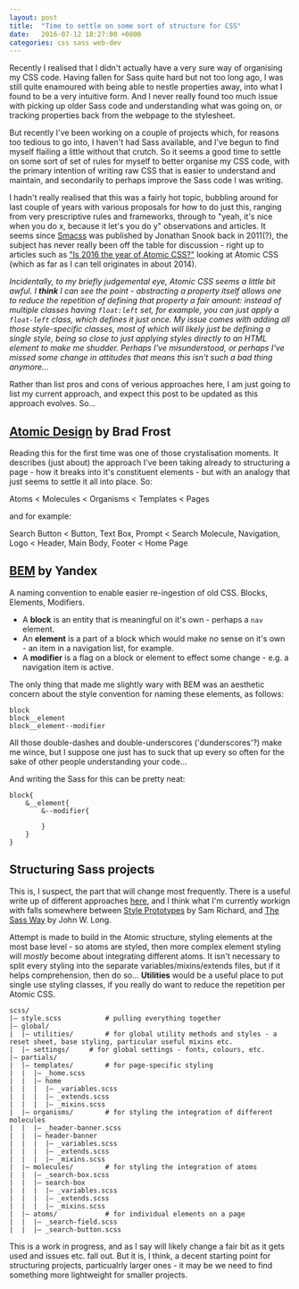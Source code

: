 ```yaml
---
layout: post
title:  "Time to settle on some sort of structure for CSS"
date:   2016-07-12 18:27:00 +0800
categories: css sass web-dev
---
```


Recently I realised that I didn't actually have a very sure way of organising my CSS code. Having fallen for Sass quite hard     but not too long ago, I was still quite enamoured with being able to nestle properties away, into what I found to be a very intuitive form. And I never really found too much issue with picking up older Sass code and understanding what was going on, or tracking properties back from the webpage to the stylesheet. 

But recently I've been working on a couple of projects which, for reasons too tedious to go into, I haven't had Sass available, and I've begun to find myself flailing a little without that crutch. So it seems a good time to settle on some sort of set of rules for myself to better organise my CSS code, with the primary intention of writing raw CSS that is easier to understand and maintain, and secondarily to perhaps improve the Sass code I was writing.

I hadn't really realised that this was a fairly hot topic, bubbling around for last couple of years with various proposals for how to do just this, ranging from very prescriptive rules and frameworks, through to "yeah, it's nice when you do x, because it let's you do y" observations and articles. It seems since [Smacss](https://smacss.com/) was published by Jonathan Snook back in 2011(?), the subject has never really been off the table for discussion - right up to articles such as ["Is 2016 the year of Atomic CSS?"](http://www.creativebloq.com/css3/atomic-css-11619006) looking at Atomic CSS (which as far as I can tell originates in about 2014). 

*Incidentally, to my briefly judgemental eye, Atomic CSS seems a little bit awful. I **think** I can see the point - abstracting a property itself allows one to reduce the repetition of defining that property a fair amount: instead of multiple classes having `float:left` set, for example, you can just apply a `float-left` class, which defines it just once. My issue comes with adding all those style-specific classes, most of which will likely just be defining a single style, being so close to just applying styles directly to an HTML element to make me shudder. Perhaps I've misunderstood, or perhaps I've missed some change in attitudes that means this isn't such a bad thing anymore...* 

Rather than list pros and cons of verious approaches here, I am just going to list my current approach, and expect this post to be updated as this approach evolves. So...

## [Atomic Design](http://bradfrost.com/blog/post/atomic-web-design/) by Brad Frost 

Reading this for the first time was one of those crystalisation moments. It describes (just about) the approach I've been taking already to structuring a page - how it breaks into it's constituent elements - but with an analogy that just seems to settle it all into place. So: 

Atoms < Molecules < Organisms < Templates < Pages

and for example:

Search Button < Button, Text Box, Prompt < Search Molecule, Navigation, Logo < Header, Main Body, Footer < Home Page 

## [BEM](http://getbem.com/) by Yandex

A naming convention to enable easier re-ingestion of old CSS. Blocks, Elements, Modifiers.

- A **block** is an entity that is meaningful on it's own - perhaps a `nav` element.
- An **element** is a part of a block which would make no sense on it's own - an item in a navigation list, for example.
- A **modifier** is a flag on a block or element to effect some change - e.g. a navigation item is active.

The only thing that made me slightly wary with BEM was an aesthetic concern about the style convention for naming these elements, as follows:

`block`  
`block__element`  
`block__element--modifier`  

All those double-dashes and double-underscores ('dunderscores'?) make me wince, but I suppose one just has to suck that up every so often for the sake of other people understanding your code...

And writing the Sass for this can be pretty neat:

```
block{
    &__element{
        &--modifier{

        }  
    }
}
```

## Structuring Sass projects

This is, I suspect, the part that will change most frequently. There is a useful write up of different approaches [here](https://www.sitepoint.com/look-different-sass-architectures/), and I think what I'm currently workign with falls somewhere between [Style Prototypes](https://github.com/north/generator-style-prototype) by Sam Richard, and [The Sass Way](http://thesassway.com/beginner/how-to-structure-a-sass-project) by John W. Long.

Attempt is made to build in the Atomic structure, styling elements at the most base level - so atoms are styled, then more complex element styling will *mostly* become about integrating different atoms. It isn't necessary to split every styling into the separate variables/mixins/extends files, but if it helps comprehension, then do so... **Utilities** would be a useful place to put single use styling classes, if you really do want to reduce the repetition per Atomic CSS. 

```
scss/
|– style.scss			# pulling everything together			
|– global/
|  |– utilities/		# for global utility methods and styles - a reset sheet, base styling, particular useful mixins etc.
|  |– settings/     # for global settings - fonts, colours, etc.
|– partials/
|  |– templates/		# for page-specific styling
|  |  |– _home.scss		
|  |  |– home
|  |  |  |– _variables.scss  
|  |  |  |– _extends.scss 
|  |  |  |– _mixins.scss 
|  |– organisms/		# for styling the integration of different molecules
|  |  |– _header-banner.scss
|  |  |– header-banner
|  |  |  |– _variables.scss
|  |  |  |– _extends.scss
|  |  |  |– _mixins.scss
|  |– molecules/ 		# for styling the integration of atoms
|  |  |– _search-box.scss
|  |  |– search-box
|  |  |  |– _variables.scss
|  |  |  |– _extends.scss
|  |  |  |– _mixins.scss
|  |– atoms/			# for individual elements on a page
|  |  |– _search-field.scss
|  |  |– _search-button.scss
```

This is a work in progress, and as I say will likely change a fair bit as it gets used and issues etc. fall out. But it is, I think, a decent starting point for structuring projects, particualrly larger ones - it may be we need to find something more lightweight for smaller projects.